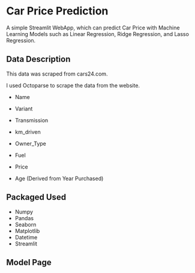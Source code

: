 # Car Price Prediction
A simple Streamlit WebApp, which can predict Car Price with Machine Learning Models such as Linear Regression, Ridge Regression, and Lasso Regression.
## Data Description
This data was scraped from cars24.com.

I used Octoparse to scrape the data from the website.

* Name

* Variant

* Transmission

* km_driven

* Owner_Type

* Fuel

* Price

* Age (Derived from Year Purchased)
## Packaged Used
* Numpy
* Pandas 
* Seaborn
* Matplotlib
* Datetime
* Streamlit

## Model Page
